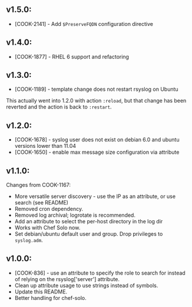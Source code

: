 ## v1.5.0:

* [COOK-2141] - Add `$PreserveFQDN` configuration directive

## v1.4.0:

* [COOK-1877] - RHEL 6 support and refactoring

## v1.3.0:

* [COOK-1189] - template change does not restart rsyslog on Ubuntu

This actually went into 1.2.0 with action `:reload`, but that change
has been reverted and the action is back to `:restart`.

## v1.2.0:

* [COOK-1678] - syslog user does not exist on debian 6.0 and ubuntu
  versions lower than 11.04
* [COOK-1650] - enable max message size configuration via attribute

## v1.1.0:

Changes from COOK-1167:

* More versatile server discovery - use the IP as an attribute, or use
  search (see README)
* Removed cron dependency.
* Removed log archival; logrotate is recommended.
* Add an attribute to select the per-host directory in the log dir
* Works with Chef Solo now.
* Set debian/ubuntu default user and group. Drop privileges to `syslog.adm`.


## v1.0.0:

* [COOK-836] - use an attribute to specify the role to search for
  instead of relying on the rsyslog['server'] attribute.
* Clean up attribute usage to use strings instead of symbols.
* Update this README.
* Better handling for chef-solo.

